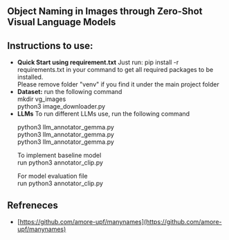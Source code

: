 ## Object Naming in Images through Zero-Shot Visual Language Models

## Instructions to use:
<ul>

<li><strong>Quick Start using requirement.txt</strong> Just run: pip install -r requirements.txt in your command to get all required packages to be installed.<br>
Please remove folder "venv" if you find it under the main project folder
</li>

<li><strong>Dataset:</strong>  run the following command <br>
  mkdir vg_images <br>
  python3 image_downloader.py 
</li>

</li>

<li><strong>LLMs</strong>  To run different LLMs use, run the following command
  
 python3 llm_annotator_gemma.py <br>
 python3 llm_annotator_gemma.py <br>
 python3 llm_annotator_gemma.py 
</li>

 To implement baseline model <br> run python3 annotator_clip.py
</li>


</li>

For model evaluation file <br> run python3 annotator_clip.py 
</li>

</ul>



## Refreneces

- [https://github.com/amore-upf/manynames](https://github.com/amore-upf/manynames)

